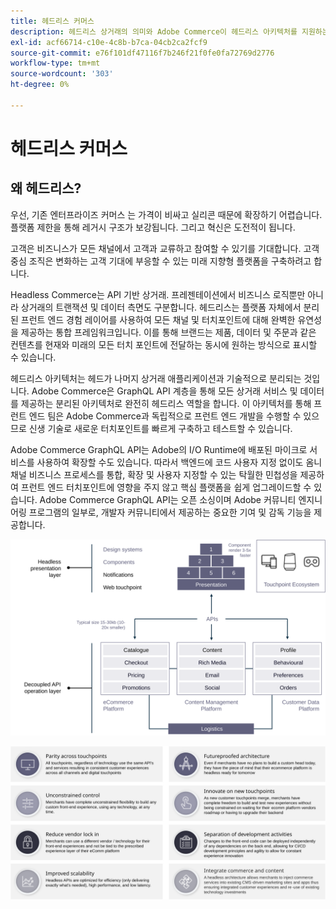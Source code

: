 ```yaml
---
title: 헤드리스 커머스
description: 헤드리스 상거래의 의미와 Adobe Commerce이 헤드리스 아키텍처를 지원하는 방법을 알아봅니다.
exl-id: acf66714-c10e-4c8b-b7ca-04cb2ca2fcf9
source-git-commit: e76f101df47116f7b246f21f0fe0fa72769d2776
workflow-type: tm+mt
source-wordcount: '303'
ht-degree: 0%

---
```


# 헤드리스 커머스

## 왜 헤드리스?

우선, 기존 엔터프라이즈 커머스 는 가격이 비싸고 실리콘 때문에 확장하기 어렵습니다. 플랫폼 제한을 통해 레거시 구조가 보강됩니다. 그리고 혁신은 도전적이 됩니다.

고객은 비즈니스가 모든 채널에서 고객과 교류하고 참여할 수 있기를 기대합니다. 고객 중심 조직은 변화하는 고객 기대에 부응할 수 있는 미래 지향형 플랫폼을 구축하려고 합니다.

Headless Commerce는 API 기반 상거래. 프레젠테이션에서 비즈니스 로직뿐만 아니라 상거래의 트랜잭션 및 데이터 측면도 구분합니다. 헤드리스는 플랫폼 자체에서 분리된 프런트 엔드 경험 레이어를 사용하여 모든 채널 및 터치포인트에 대해 완벽한 유연성을 제공하는 통합 프레임워크입니다. 이를 통해 브랜드는 제품, 데이터 및 주문과 같은 컨텐츠를 현재와 미래의 모든 터치 포인트에 전달하는 동시에 원하는 방식으로 표시할 수 있습니다.

헤드리스 아키텍처는 헤드가 나머지 상거래 애플리케이션과 기술적으로 분리되는 것입니다. Adobe Commerce은 GraphQL API 계층을 통해 모든 상거래 서비스 및 데이터를 제공하는 분리된 아키텍처로 완전히 헤드리스 역할을 합니다. 이 아키텍처를 통해 프런트 엔드 팀은 Adobe Commerce과 독립적으로 프런트 엔드 개발을 수행할 수 있으므로 신생 기술로 새로운 터치포인트를 빠르게 구축하고 테스트할 수 있습니다.

Adobe Commerce GraphQL API는 Adobe의 I/O Runtime에 배포된 마이크로 서비스를 사용하여 확장할 수도 있습니다. 따라서 백엔드에 코드 사용자 지정 없이도 옴니 채널 비즈니스 프로세스를 통합, 확장 및 사용자 지정할 수 있는 탁월한 민첩성을 제공하여 프런트 엔드 터치포인트에 영향을 주지 않고 핵심 플랫폼을 쉽게 업그레이드할 수 있습니다. Adobe Commerce GraphQL API는 오픈 소싱이며 Adobe 커뮤니티 엔지니어링 프로그램의 일부로, 개발자 커뮤니티에서 제공하는 중요한 기여 및 감독 기능을 제공합니다.

![헤드리스 상거래 아키텍처 다이어그램](../../../assets/playbooks/headless-diagram.svg)

![헤드리스 상거래 아키텍처 다이어그램의 이점](../../../assets/playbooks/headless-benefits.svg)
